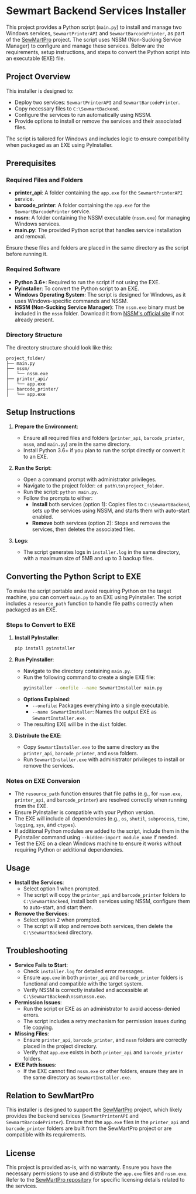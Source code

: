 # Sewmart Backend Services Installer

This project provides a Python script (`main.py`) to install and manage two Windows services, `SewmartPrinterAPI` and `SewmartBarcodePrinter`, as part of the [SewMartPro](https://github.com/MohammedBoure/SewMartPro) project. The script uses NSSM (Non-Sucking Service Manager) to configure and manage these services. Below are the requirements, setup instructions, and steps to convert the Python script into an executable (EXE) file.

## Project Overview
This installer is designed to:
- Deploy two services: `SewmartPrinterAPI` and `SewmartBarcodePrinter`.
- Copy necessary files to `C:\SewmartBackend`.
- Configure the services to run automatically using NSSM.
- Provide options to install or remove the services and their associated files.

The script is tailored for Windows and includes logic to ensure compatibility when packaged as an EXE using PyInstaller.

## Prerequisites

### Required Files and Folders
- **printer_api**: A folder containing the `app.exe` for the `SewmartPrinterAPI` service.
- **barcode_printer**: A folder containing the `app.exe` for the `SewmartBarcodePrinter` service.
- **nssm**: A folder containing the NSSM executable (`nssm.exe`) for managing Windows services.
- **main.py**: The provided Python script that handles service installation and removal.

Ensure these files and folders are placed in the same directory as the script before running it.

### Required Software
- **Python 3.6+**: Required to run the script if not using the EXE.
- **PyInstaller**: To convert the Python script to an EXE.
- **Windows Operating System**: The script is designed for Windows, as it uses Windows-specific commands and NSSM.
- **NSSM (Non-Sucking Service Manager)**: The `nssm.exe` binary must be included in the `nssm` folder. Download it from [NSSM's official site](https://nssm.cc/download) if not already present.

### Directory Structure
The directory structure should look like this:
```
project_folder/
├── main.py
├── nssm/
│   └── nssm.exe
├── printer_api/
│   └── app.exe
├── barcode_printer/
│   └── app.exe
```

## Setup Instructions
1. **Prepare the Environment**:
   - Ensure all required files and folders (`printer_api`, `barcode_printer`, `nssm`, and `main.py`) are in the same directory.
   - Install Python 3.6+ if you plan to run the script directly or convert it to an EXE.

2. **Run the Script**:
   - Open a command prompt with administrator privileges.
   - Navigate to the project folder: `cd path\to\project_folder`.
   - Run the script: `python main.py`.
   - Follow the prompts to either:
     - **Install** both services (option 1): Copies files to `C:\SewmartBackend`, sets up the services using NSSM, and starts them with auto-start enabled.
     - **Remove** both services (option 2): Stops and removes the services, then deletes the associated files.

3. **Logs**:
   - The script generates logs in `installer.log` in the same directory, with a maximum size of 5MB and up to 3 backup files.

## Converting the Python Script to EXE

To make the script portable and avoid requiring Python on the target machine, you can convert `main.py` to an EXE using PyInstaller. The script includes a `resource_path` function to handle file paths correctly when packaged as an EXE.

### Steps to Convert to EXE
1. **Install PyInstaller**:
   ```bash
   pip install pyinstaller
   ```

2. **Run PyInstaller**:
   - Navigate to the directory containing `main.py`.
   - Run the following command to create a single EXE file:
     ```bash
     pyinstaller --onefile --name SewmartInstaller main.py
     ```
   - **Options Explained**:
     - `--onefile`: Packages everything into a single executable.
     - `--name SewmartInstaller`: Names the output EXE as `SewmartInstaller.exe`.
   - The resulting EXE will be in the `dist` folder.

3. **Distribute the EXE**:
   - Copy `SewmartInstaller.exe` to the same directory as the `printer_api`, `barcode_printer`, and `nssm` folders.
   - Run `SewmartInstaller.exe` with administrator privileges to install or remove the services.

### Notes on EXE Conversion
- The `resource_path` function ensures that file paths (e.g., for `nssm.exe`, `printer_api`, and `barcode_printer`) are resolved correctly when running from the EXE.
- Ensure PyInstaller is compatible with your Python version.
- The EXE will include all dependencies (e.g., `os`, `shutil`, `subprocess`, `time`, `logging`, `sys`, and `ctypes`).
- If additional Python modules are added to the script, include them in the PyInstaller command using `--hidden-import module_name` if needed.
- Test the EXE on a clean Windows machine to ensure it works without requiring Python or additional dependencies.

## Usage
- **Install the Services**:
  - Select option 1 when prompted.
  - The script will copy the `printer_api` and `barcode_printer` folders to `C:\SewmartBackend`, install both services using NSSM, configure them to auto-start, and start them.
- **Remove the Services**:
  - Select option 2 when prompted.
  - The script will stop and remove both services, then delete the `C:\SewmartBackend` directory.

## Troubleshooting
- **Service Fails to Start**:
  - Check `installer.log` for detailed error messages.
  - Ensure `app.exe` in both `printer_api` and `barcode_printer` folders is functional and compatible with the target system.
  - Verify NSSM is correctly installed and accessible at `C:\SewmartBackend\nssm\nssm.exe`.
- **Permission Issues**:
  - Run the script or EXE as an administrator to avoid access-denied errors.
  - The script includes a retry mechanism for permission issues during file copying.
- **Missing Files**:
  - Ensure `printer_api`, `barcode_printer`, and `nssm` folders are correctly placed in the project directory.
  - Verify that `app.exe` exists in both `printer_api` and `barcode_printer` folders.
- **EXE Path Issues**:
  - If the EXE cannot find `nssm.exe` or other folders, ensure they are in the same directory as `SewmartInstaller.exe`.

## Relation to SewMartPro
This installer is designed to support the [SewMartPro](https://github.com/MohammedBoure/SewMartPro) project, which likely provides the backend services (`SewmartPrinterAPI` and `SewmartBarcodePrinter`). Ensure that the `app.exe` files in the `printer_api` and `barcode_printer` folders are built from the SewMartPro project or are compatible with its requirements.

## License
This project is provided as-is, with no warranty. Ensure you have the necessary permissions to use and distribute the `app.exe` files and `nssm.exe`. Refer to the [SewMartPro repository](https://github.com/MohammedBoure/SewMartPro) for specific licensing details related to the services.